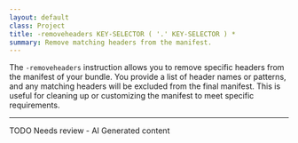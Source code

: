 ```yaml
---
layout: default
class: Project
title: -removeheaders KEY-SELECTOR ( '.' KEY-SELECTOR ) *
summary: Remove matching headers from the manifest. 
---
```


The `-removeheaders` instruction allows you to remove specific headers from the manifest of your bundle. You provide a list of header names or patterns, and any matching headers will be excluded from the final manifest. This is useful for cleaning up or customizing the manifest to meet specific requirements.

<hr />
TODO Needs review - AI Generated content